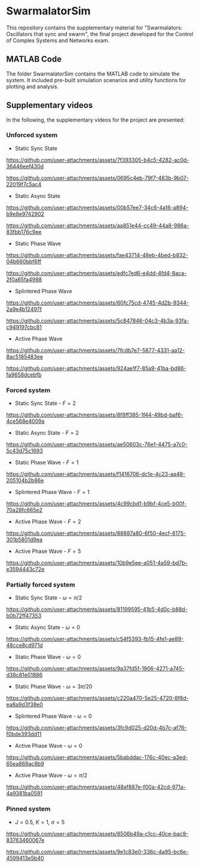 # SwarmalatorSim
 
This repository contains the supplementary material for "Swarmalators: Oscillators that sync and swarm", the final project developed for the Control of Complex Systems and Networks exam. 

## MATLAB Code
The folder SwarmalatorSim contains the MATLAB code to simulate the system. It included pre-built simulation scenarios and utility functions for plotting and analysis.

## Supplementary videos
In the following, the supplementary videos for the project are presented:

### Unforced system

- Static Sync State

https://github.com/user-attachments/assets/7f393305-b4c5-4282-ac0d-36446eef430d

https://github.com/user-attachments/assets/0695c4eb-79f7-483b-9b07-22019f7c5ac4

- Static Async State

https://github.com/user-attachments/assets/00b57ee7-34c6-4a16-a894-b9e8e9742902

https://github.com/user-attachments/assets/aa851e44-cc49-44a8-986a-83fbb176c9ee

- Static Phase Wave

https://github.com/user-attachments/assets/fae43714-48eb-4bed-b832-04b660bbf6ff

https://github.com/user-attachments/assets/edfc7ed6-e4dd-4fd4-8aca-2f0a65fa4988

- Splintered Phase Wave

https://github.com/user-attachments/assets/60fc75cd-4745-4d2b-9344-2a9e4b12497f

https://github.com/user-attachments/assets/5c847846-04c3-4b3a-93fa-c949197cbc81

- Active Phase Wave

https://github.com/user-attachments/assets/7fcdb7e7-5877-4331-aa12-8ac5185483ee

https://github.com/user-attachments/assets/924ae1f7-85a9-41ba-bd86-fa9658dcebfb




### Forced system

- Static Sync State - $F=2$

https://github.com/user-attachments/assets/8f8ff385-1f44-49bd-baf6-4ce568e4009a

- Static Async State - $F=2$

https://github.com/user-attachments/assets/ae50603c-76e1-4475-a7c0-5c43d75c1693

- Static Phase Wave - $F=1$

https://github.com/user-attachments/assets/f1416706-dc1e-4c23-aa48-205104b2b86e

- Splintered Phase Wave - $F=1$

https://github.com/user-attachments/assets/4c99cbd1-b9bf-4ce5-b00f-70a28fc665e2

- Active Phase Wave - $F=2$

https://github.com/user-attachments/assets/88887a80-6f50-4ecf-8175-301b5801d9ea

- Active Phase Wave - $F=5$

https://github.com/user-attachments/assets/10b9e5ee-a051-4a59-bd7b-e3594443c72e





### Partially forced system

- Static Sync State - $\omega=\pi/2$


https://github.com/user-attachments/assets/81199595-41b5-4d0c-b88d-b0b72ff47353


- Static Async State - $\omega=0$


https://github.com/user-attachments/assets/c54f5393-fb15-4fe1-ae89-48cce8cd971d


- Static Phase Wave - $\omega=0$


https://github.com/user-attachments/assets/9a37fd5f-1906-4271-a745-d38c81e01886


- Static Phase Wave - $\omega=3\pi/20$


https://github.com/user-attachments/assets/c220a470-5e25-4720-8f8d-ea8a9d3f38e0


- Splintered Phase Wave - $\omega=0$


https://github.com/user-attachments/assets/3fc9d025-d20d-4b7c-af76-f0bde393dd11


- Active Phase Wave - $\omega=0$


https://github.com/user-attachments/assets/5babddac-176c-40ec-a3ed-65ea869ac8b9


- Active Phase Wave - $\omega=\pi/2$


https://github.com/user-attachments/assets/48af887e-f00a-42cd-971a-4a9381ba0591




### Pinned system

- $J=0.5$, $K=1$, $\sigma = 5$

https://github.com/user-attachments/assets/8506b49a-c1cc-40ce-bac9-83763460067e

https://github.com/user-attachments/assets/9e1c83e0-336c-4a95-bc6e-4599413e5b40



